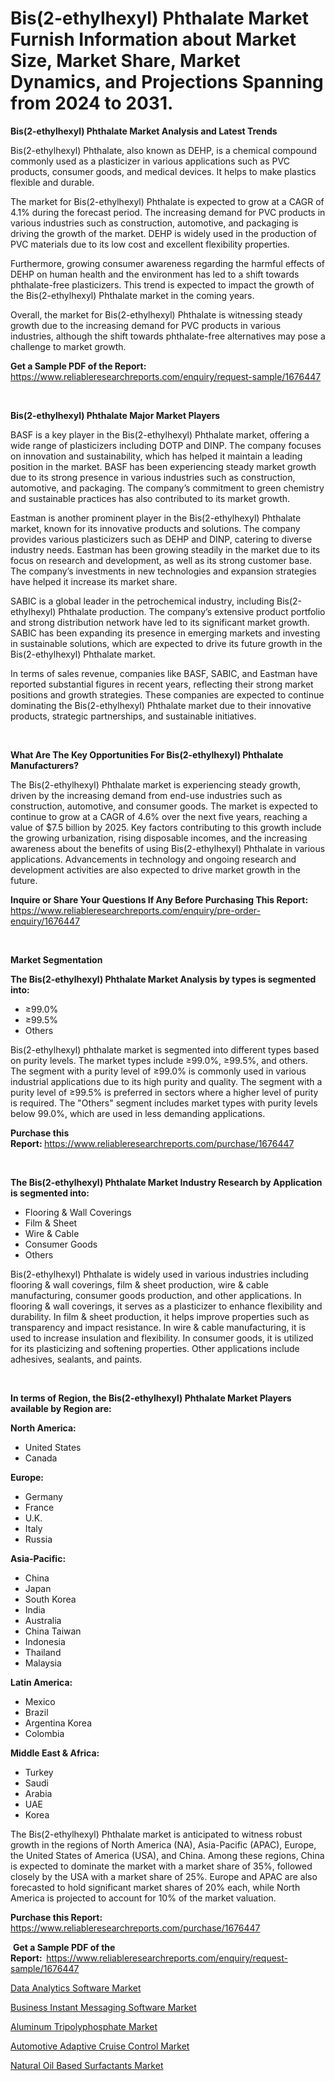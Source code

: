 <p><h1>Bis(2-ethylhexyl) Phthalate Market Furnish Information about Market Size, Market Share, Market Dynamics, and Projections Spanning from 2024 to 2031.</h1></p><p><strong>Bis(2-ethylhexyl) Phthalate Market Analysis and Latest Trends</strong></p>
<p><p>Bis(2-ethylhexyl) Phthalate, also known as DEHP, is a chemical compound commonly used as a plasticizer in various applications such as PVC products, consumer goods, and medical devices. It helps to make plastics flexible and durable.</p><p>The market for Bis(2-ethylhexyl) Phthalate is expected to grow at a CAGR of 4.1% during the forecast period. The increasing demand for PVC products in various industries such as construction, automotive, and packaging is driving the growth of the market. DEHP is widely used in the production of PVC materials due to its low cost and excellent flexibility properties.</p><p>Furthermore, growing consumer awareness regarding the harmful effects of DEHP on human health and the environment has led to a shift towards phthalate-free plasticizers. This trend is expected to impact the growth of the Bis(2-ethylhexyl) Phthalate market in the coming years.</p><p>Overall, the market for Bis(2-ethylhexyl) Phthalate is witnessing steady growth due to the increasing demand for PVC products in various industries, although the shift towards phthalate-free alternatives may pose a challenge to market growth.</p></p>
<p><strong>Get a Sample PDF of the Report:&nbsp;</strong> <a href="https://www.reliableresearchreports.com/enquiry/request-sample/1676447">https://www.reliableresearchreports.com/enquiry/request-sample/1676447</a></p>
<p>&nbsp;</p>
<p><strong>Bis(2-ethylhexyl) Phthalate Major Market Players</strong></p>
<p><p>BASF is a key player in the Bis(2-ethylhexyl) Phthalate market, offering a wide range of plasticizers including DOTP and DINP. The company focuses on innovation and sustainability, which has helped it maintain a leading position in the market. BASF has been experiencing steady market growth due to its strong presence in various industries such as construction, automotive, and packaging. The company’s commitment to green chemistry and sustainable practices has also contributed to its market growth.</p><p>Eastman is another prominent player in the Bis(2-ethylhexyl) Phthalate market, known for its innovative products and solutions. The company provides various plasticizers such as DEHP and DINP, catering to diverse industry needs. Eastman has been growing steadily in the market due to its focus on research and development, as well as its strong customer base. The company’s investments in new technologies and expansion strategies have helped it increase its market share.</p><p>SABIC is a global leader in the petrochemical industry, including Bis(2-ethylhexyl) Phthalate production. The company’s extensive product portfolio and strong distribution network have led to its significant market growth. SABIC has been expanding its presence in emerging markets and investing in sustainable solutions, which are expected to drive its future growth in the Bis(2-ethylhexyl) Phthalate market.</p><p>In terms of sales revenue, companies like BASF, SABIC, and Eastman have reported substantial figures in recent years, reflecting their strong market positions and growth strategies. These companies are expected to continue dominating the Bis(2-ethylhexyl) Phthalate market due to their innovative products, strategic partnerships, and sustainable initiatives.</p></p>
<p>&nbsp;</p>
<p><strong>What Are The Key Opportunities For Bis(2-ethylhexyl) Phthalate Manufacturers?</strong></p>
<p><p>The Bis(2-ethylhexyl) Phthalate market is experiencing steady growth, driven by the increasing demand from end-use industries such as construction, automotive, and consumer goods. The market is expected to continue to grow at a CAGR of 4.6% over the next five years, reaching a value of $7.5 billion by 2025. Key factors contributing to this growth include the growing urbanization, rising disposable incomes, and the increasing awareness about the benefits of using Bis(2-ethylhexyl) Phthalate in various applications. Advancements in technology and ongoing research and development activities are also expected to drive market growth in the future.</p></p>
<p><strong>Inquire or Share Your Questions If Any Before Purchasing This Report:</strong> <a href="https://www.reliableresearchreports.com/enquiry/pre-order-enquiry/1676447">https://www.reliableresearchreports.com/enquiry/pre-order-enquiry/1676447</a></p>
<p>&nbsp;</p>
<p><strong>Market Segmentation</strong></p>
<p><strong>The Bis(2-ethylhexyl) Phthalate Market Analysis by types is segmented into:</strong></p>
<p><ul><li>≥99.0%</li><li>≥99.5%</li><li>Others</li></ul></p>
<p><p>Bis(2-ethylhexyl) phthalate market is segmented into different types based on purity levels. The market types include ≥99.0%, ≥99.5%, and others. The segment with a purity level of ≥99.0% is commonly used in various industrial applications due to its high purity and quality. The segment with a purity level of ≥99.5% is preferred in sectors where a higher level of purity is required. The "Others" segment includes market types with purity levels below 99.0%, which are used in less demanding applications.</p></p>
<p><strong>Purchase this Report:&nbsp;</strong><a href="https://www.reliableresearchreports.com/purchase/1676447">https://www.reliableresearchreports.com/purchase/1676447</a></p>
<p>&nbsp;</p>
<p><strong>The Bis(2-ethylhexyl) Phthalate Market Industry Research by Application is segmented into:</strong></p>
<p><ul><li>Flooring & Wall Coverings</li><li>Film & Sheet</li><li>Wire & Cable</li><li>Consumer Goods</li><li>Others</li></ul></p>
<p><p>Bis(2-ethylhexyl) Phthalate is widely used in various industries including flooring & wall coverings, film & sheet production, wire & cable manufacturing, consumer goods production, and other applications. In flooring & wall coverings, it serves as a plasticizer to enhance flexibility and durability. In film & sheet production, it helps improve properties such as transparency and impact resistance. In wire & cable manufacturing, it is used to increase insulation and flexibility. In consumer goods, it is utilized for its plasticizing and softening properties. Other applications include adhesives, sealants, and paints.</p></p>
<p>&nbsp;</p>
<p><strong>In terms of Region, the Bis(2-ethylhexyl) Phthalate Market Players available by Region are:</strong></p>
<p>
    <p> <strong> North America: </strong>
        <ul>
            <li>United States</li>
            <li>Canada</li>
        </ul>
        </p> 
    <p> <strong> Europe: </strong>
        <ul>
            <li>Germany</li>
            <li>France</li>
            <li>U.K.</li>
            <li>Italy</li>
            <li>Russia</li>
        </ul>
        </p> 
    <p> <strong> Asia-Pacific: </strong>
        <ul>
            <li>China</li>
            <li>Japan</li>
            <li>South Korea</li>
            <li>India</li>
            <li>Australia</li>
            <li>China Taiwan</li>
            <li>Indonesia</li>
            <li>Thailand</li>
            <li>Malaysia</li>
        </ul>
        </p> 
    <p> <strong> Latin America: </strong>
        <ul>
            <li>Mexico</li>
            <li>Brazil</li>
            <li>Argentina Korea</li>
            <li>Colombia</li>
        </ul>
        </p> 
    <p> <strong> Middle East & Africa: </strong>
        <ul>
            <li>Turkey</li>
            <li>Saudi</li>
            <li>Arabia</li>
            <li>UAE</li>
            <li>Korea</li>
        </ul>
    </p>
    </p>
<p><p>The Bis(2-ethylhexyl) Phthalate market is anticipated to witness robust growth in the regions of North America (NA), Asia-Pacific (APAC), Europe, the United States of America (USA), and China. Among these regions, China is expected to dominate the market with a market share of 35%, followed closely by the USA with a market share of 25%. Europe and APAC are also forecasted to hold significant market shares of 20% each, while North America is projected to account for 10% of the market valuation.</p></p>
<p><strong>Purchase this Report: </strong><a href="https://www.reliableresearchreports.com/purchase/1676447">https://www.reliableresearchreports.com/purchase/1676447</a></p>
<p>&nbsp;<strong>Get a Sample PDF of the Report:&nbsp;&nbsp;</strong><a href="https://www.reliableresearchreports.com/enquiry/request-sample/1676447">https://www.reliableresearchreports.com/enquiry/request-sample/1676447</a></p>
<p><strong></strong></p>
<p><p><a href="https://medium.com/@suepiper766/analyzing-data-analytics-software-market-global-industry-perspective-and-forecast-2024-to-2031-5bac6b515bc9">Data Analytics Software Market</a></p><p><a href="https://medium.com/@suepiper766/business-instant-messaging-software-market-size-cagr-trends-2024-2030-be721b377abd">Business Instant Messaging Software Market</a></p><p><a href="https://github.com/wwwkeltoum/Market-Research-Report-List-2/blob/main/aluminum-tripolyphosphate-market.md">Aluminum Tripolyphosphate Market</a></p><p><a href="https://medium.com/@beauhagenes2023/decoding-automotive-adaptive-cruise-control-market-metrics-market-share-trends-and-growth-5e37aa0c9f61">Automotive Adaptive Cruise Control Market</a></p><p><a href="https://github.com/gamblestampleyjenny50m5sl6/Market-Research-Report-List-1/blob/main/natural-oil-based-surfactants-market.md">Natural Oil Based Surfactants Market</a></p></p>